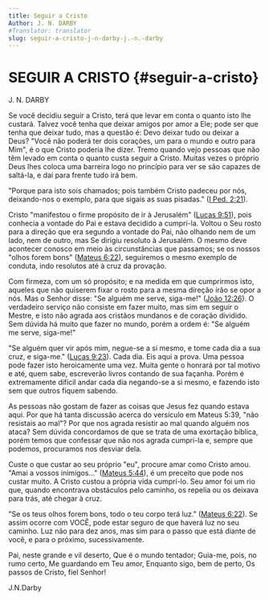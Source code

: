 ```yaml
---
title: Seguir a Cristo
Author: J. N. DARBY
#Translator: translator
slug: seguir-a-cristo-j-n-darby-j.-n.-darby
---
```


# SEGUIR A CRISTO {#seguir-a-cristo}

J. N. DARBY

Se você decidiu seguir a Cristo, terá que levar em conta o quanto isto lhe custará. Talvez você tenha que deixar amigos por amor a Ele; pode ser que tenha que deixar tudo, mas a questão é: Devo deixar tudo ou deixar a Deus? &quot;Você não poderá ter dois corações, um para o mundo e outro para Mim&quot;, é o que Cristo poderia lhe dizer. Tremo quando vejo pessoas que não têm levado em conta o quanto custa seguir a Cristo. Muitas vezes o próprio Deus lhes coloca uma barreira logo no princípio para ver se são capazes de saltá-la, e daí para frente tudo irá bem.

&quot;Porque para isto sois chamados; pois também Cristo padeceu por nós, deixando-nos o exemplo, para que sigais as suas pisadas.&quot; ([I Ped. 2:21](http://mysword.info/b?r=1Pe_2:21)).

Cristo &quot;manifestou o firme propósito de ir à Jerusalém&quot; ([Lucas 9:51](http://mysword.info/b?r=Luk_9:51)), pois conhecia a vontade do Pai e estava decidido a cumprí-la. Voltou o Seu rosto para a direção que era segundo a vontade do Pai, não olhando nem de um lado, nem de outro, mas Se dirigiu resoluto à Jerusalém. O mesmo deve acontecer conosco em meio às circunstâncias que passamos; se os nossos &quot;olhos forem bons&quot; ([Mateus 6:22](http://mysword.info/b?r=Mat_6:22)), seguiremos o mesmo exemplo de conduta, indo resolutos até à cruz da provação.

Com firmeza, com um só propósito; e na medida em que cumprirmos isto, aqueles que não quiserem fixar o rosto para a mesma direção irão se opor a nós. Mas o Senhor disse: &quot;Se alguém me serve, siga-me!&quot; ([João 12:26](http://mysword.info/b?r=Joh_12:26)). O verdadeiro serviço não consiste em fazer muito, mas sim em seguir o Mestre, e isto não agrada aos cristãos mundanos e de coração dividido. Sem dúvida há muito que fazer no mundo, porém a ordem é: &quot;Se alguém me serve, siga-me!&quot;

&quot;Se alguém quer vir após mim, negue-se a si mesmo, e tome cada dia a sua cruz, e siga-me.&quot; ([Lucas 9:23](http://mysword.info/b?r=Luk_9:23)). Cada dia. Eis aqui a prova. Uma pessoa pode fazer isto heroicamente uma vez. Muita gente o honrará por tal motivo e até, quem sabe, escreverão livros contando de sua façanha. Porém é extremamente difícil andar cada dia negando-se a si mesmo, e fazendo isto sem que outros fiquem sabendo.

As pessoas não gostam de fazer as coisas que Jesus fez quando estava aqui. Por que há tanta discussão acerca do versículo em Mateus 5:39, &quot;não resistais ao mal&quot;? Por que nos agrada resistir ao mal quando alguém nos ataca? Sem dúvida concordamos de que se trata de uma exortação bíblica, porém temos que confessar que não nos agrada cumpri-la e, sempre que podemos, procuramos nos desviar dela.

Custe o que custar ao seu próprio &quot;eu&quot;, procure amar como Cristo amou. &quot;Amai a vossos inimigos...&quot; ([Mateus 5:44](http://mysword.info/b?r=Mat_5:44)), é um preceito que pode nos custar muito. A Cristo custou a própria vida cumprí-lo. Seu amor foi um rio que, quando encontrava obstáculos pelo caminho, os repelia ou os deixava para trás, até chegar à cruz.

&quot;Se os teus olhos forem bons, todo o teu corpo terá luz.&quot; ([Mateus 6:22](http://mysword.info/b?r=Mat_6:22)). Se assim ocorre com VOCÊ, pode estar seguro de que haverá luz no seu caminho. Luz não para dez anos, mas sim para o passo que está diante de você, e para o próximo, sucessivamente.

Pai, neste grande e vil deserto, Que é o mundo tentador; Guia-me, pois, no rumo certo, Me guardando em Teu amor, Enquanto sigo, bem de perto, Os passos de Cristo, fiel Senhor!

J.N.Darby